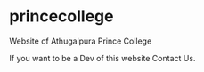 # princecollege
Website of Athugalpura Prince College

If you want to be a Dev of this website Contact Us. 

